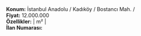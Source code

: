## 

**Konum:** İstanbul Anadolu / Kadıköy / Bostancı Mah. /  
**Fiyat:** 12.000.000  
**Özellikler:**  |  m² |   
**İlan Numarası:** 

